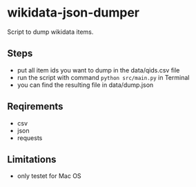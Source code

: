 # wikidata-json-dumper

Script to dump wikidata items.

## Steps
* put all item ids you want to dump in the data/qids.csv file
* run the script with command ``` python src/main.py ``` in Terminal
* you can find the resulting file in data/dump.json

## Reqirements
* csv
* json
* requests

## Limitations
* only testet for Mac OS
